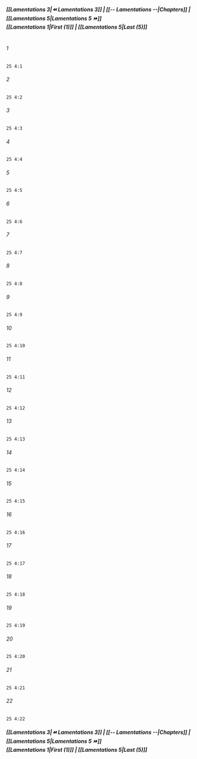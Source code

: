 
##### **[[Lamentations 3|⏪ Lamentations 3]] | [[-- Lamentations --|Chapters]] | [[Lamentations 5|Lamentations 5 ⏩]]**<br>**[[Lamentations 1|First (1)]] | [[Lamentations 5|Last (5)]]**<br><br>

###### 1
``` verse
25 4:1
```
###### 2
``` verse
25 4:2
```
###### 3
``` verse
25 4:3
```
###### 4
``` verse
25 4:4
```
###### 5
``` verse
25 4:5
```
###### 6
``` verse
25 4:6
```
###### 7
``` verse
25 4:7
```
###### 8
``` verse
25 4:8
```
###### 9
``` verse
25 4:9
```
###### 10
``` verse
25 4:10
```
###### 11
``` verse
25 4:11
```
###### 12
``` verse
25 4:12
```
###### 13
``` verse
25 4:13
```
###### 14
``` verse
25 4:14
```
###### 15
``` verse
25 4:15
```
###### 16
``` verse
25 4:16
```
###### 17
``` verse
25 4:17
```
###### 18
``` verse
25 4:18
```
###### 19
``` verse
25 4:19
```
###### 20
``` verse
25 4:20
```
###### 21
``` verse
25 4:21
```
###### 22
``` verse
25 4:22
```

##### **[[Lamentations 3|⏪ Lamentations 3]] | [[-- Lamentations --|Chapters]] | [[Lamentations 5|Lamentations 5 ⏩]]**<br>**[[Lamentations 1|First (1)]] | [[Lamentations 5|Last (5)]]**
